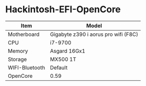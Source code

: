 # Hackintosh-EFI-OpenCore

| Item           | Model                                |
| -------------- | ------------------------------------ |
| Motherboard    | Gigabyte z390 i aorus pro wifi (F8C) |
| CPU            | i7-9700                              |
| Memory         | Asgard 16Gx1                         |
| Storage        | MX500 1T                             |
| WIFI-Bluetooth | Default                              |
| OpenCore       | 0.59                                 |

